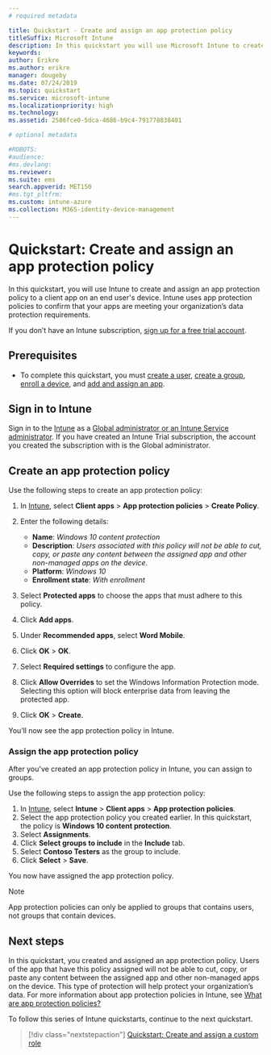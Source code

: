 ```yaml
---
# required metadata

title: Quickstart - Create and assign an app protection policy
titleSuffix: Microsoft Intune
description: In this quickstart you will use Microsoft Intune to create and assign and app protection policy.
keywords:
author: Erikre
ms.author: erikre
manager: dougeby
ms.date: 07/24/2019
ms.topic: quickstart
ms.service: microsoft-intune
ms.localizationpriority: high
ms.technology:
ms.assetid: 2586fce0-5dca-4686-b9c4-791778838401

# optional metadata

#ROBOTS:
#audience:
#ms.devlang:
ms.reviewer:
ms.suite: ems
search.appverid: MET150
#ms.tgt_pltfrm:
ms.custom: intune-azure
ms.collection: M365-identity-device-management
---
```


# Quickstart: Create and assign an app protection policy

In this quickstart, you will use Intune to create and assign an app protection policy to a client app on an end user's device. Intune uses app protection policies to confirm that your apps are meeting your organization’s data protection requirements.

If you don’t have an Intune subscription, [sign up for a free trial account](../free-trial-sign-up.md).

## Prerequisites

- To complete this quickstart, you must [create a user](../quickstart-create-user.md), [create a group](../quickstart-create-group.md), [enroll a device](../quickstart-setup-auto-enrollment.md), and [add and assign an app](../quickstart-add-assign-app.md).

## Sign in to Intune

Sign in to the [Intune](https://aka.ms/intuneportal) as a [Global administrator or an Intune Service administrator](../users-add.md#types-of-administrators). If you have created an Intune Trial subscription, the account you created the subscription with is the Global administrator.

## Create an app protection policy

Use the following steps to create an app protection policy:

1. In [Intune](https://aka.ms/intuneportal), select **Client apps** > **App protection policies** > **Create Policy**. 
2. Enter the following details: 

    - **Name**: *Windows 10 content protection*
    - **Description**: *Users associated with this policy will not be able to cut, copy, or paste any content between the assigned app and other non-managed apps on the device.*
    - **Platform**: *Windows 10*
    - **Enrollment state**: *With enrollment*

3. Select **Protected apps** to choose the apps that must adhere to this policy.
4. Click **Add apps**.
5. Under **Recommended apps**, select **Word Mobile**.
5. Click **OK** > **OK**. 
6. Select **Required settings** to configure the app.
7. Click **Allow Overrides** to set the Windows Information Protection mode. Selecting this option will block enterprise data from leaving the protected app.
8. Click **OK** > **Create**.

You’ll now see the app protection policy in Intune.

### Assign the app protection policy

After you've created an app protection policy in Intune, you can assign to groups. 

Use the following steps to assign the app protection policy:

1. In [Intune](https://aka.ms/intuneportal), select **Intune** > **Client apps** > **App protection policies**. 
2. Select the app protection policy you created earlier. In this quickstart, the policy is **Windows 10 content protection**.
3. Select **Assignments**.
4. Click **Select groups to include** in the **Include** tab.
5. Select **Contoso Testers** as the group to include.
6. Click **Select** > **Save**. 

You now have assigned the app protection policy.

> [!NOTE]
> App protection policies can only be applied to groups that contains users, not groups that contain devices.

## Next steps

In this quickstart, you created and assigned an app protection policy. Users of the app that have this policy assigned will not be able to cut, copy, or paste any content between the assigned app and other non-managed apps on the device. This type of protection will help protect your organization’s data. For more information about app protection policies in Intune, see [What are app protection policies?](app-protection-policy.md)

To follow this series of Intune quickstarts, continue to the next quickstart.

> [!div class="nextstepaction"]
> [Quickstart: Create and assign a custom role](../quickstart-create-custom-role.md)
